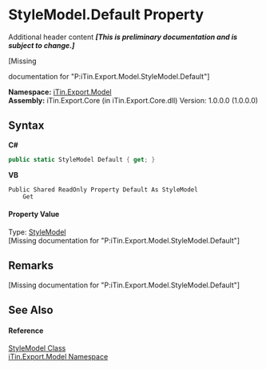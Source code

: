 # StyleModel.Default Property 
Additional header content _**\[This is preliminary documentation and is subject to change.\]**_

\[Missing <summary> documentation for "P:iTin.Export.Model.StyleModel.Default"\]

**Namespace:**&nbsp;<a href="ef57ffcc-e95e-b212-5a46-9aa6f5a3511f">iTin.Export.Model</a><br />**Assembly:**&nbsp;iTin.Export.Core (in iTin.Export.Core.dll) Version: 1.0.0.0 (1.0.0.0)

## Syntax

**C#**<br />
``` C#
public static StyleModel Default { get; }
```

**VB**<br />
``` VB
Public Shared ReadOnly Property Default As StyleModel
	Get
```


#### Property Value
Type: <a href="baeb266c-8597-5b32-68a5-12c1b3e5d907">StyleModel</a><br />\[Missing <value> documentation for "P:iTin.Export.Model.StyleModel.Default"\]

## Remarks
\[Missing <remarks> documentation for "P:iTin.Export.Model.StyleModel.Default"\]

## See Also


#### Reference
<a href="baeb266c-8597-5b32-68a5-12c1b3e5d907">StyleModel Class</a><br /><a href="ef57ffcc-e95e-b212-5a46-9aa6f5a3511f">iTin.Export.Model Namespace</a><br />
